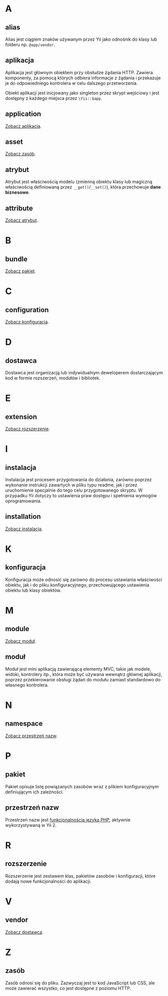 # A

## alias

Alias jest ciągiem znaków używanym przez Yii jako odnośnik do klasy lub folderu np. `@app/vendor`.

## aplikacja

Aplikacja jest głównym obiektem przy obsłudze żądania HTTP. Zawiera komponenty, za pomocą których odbiera informacje z żądania i przekazuje je do odpowiedniego kontrolera w celu dalszego przetworzenia.

Obiekt aplikacji jest inicjowany jako singleton przez skrypt wejściowy i jest dostępny z każdego miejsca przez `\Yii::$app`.

## application

[Zobacz aplikacja](#aplikacja).

## asset

[Zobacz zasób](#zasób).

## atrybut

Atrybut jest właściwością modelu (zmienną obiektu klasy lub magiczną właściwością definiowaną przez `__get()`/`__set()`), która przechowuje **dane biznesowe**.

## attribute

[Zobacz atrybut](#atrybut).

# B

## bundle

[Zobacz pakiet](#pakiet).

# C

## configuration

[Zobacz konfiguracja](#konfiguracja).

# D

## dostawca

Dostawca jest organizacją lub indywidualnym deweloperem dostarczającym kod w formie rozszerzeń, modułów i bibliotek.

# E

## extension

[Zobacz rozszerzenie](#rozszerzenie).

# I

## instalacja

Instalacja jest procesem przygotowania do działania, zarówno poprzez wykonanie instrukcji zawartych w pliku typu readme, jak i przez uruchomienie specjalnie do tego celu przygotowanego skryptu. W przypadku Yii dotyczy to ustawienia praw dostępu i spełnienia wymogów oprogramowania.

## installation

[Zobacz instalacja](#instalacja).

# K

## konfiguracja

Konfiguracja może odnosić się zarówno do procesu ustawiania właściwości obiektu, jak i do pliku konfiguracyjnego, przechowującego ustawienia obiektu lub klasy obiektów.

# M

## module

[Zobacz moduł](#moduł).

## moduł

Moduł jest mini aplikacją zawierającą elementy MVC, takie jak modele, widoki, kontrolery itp., która może być używana wewnątrz głównej aplikacji, poprzez przekierowanie obsługi żądań do modułu zamiast standardowo do własnego kontrolera.

# N

## namespace

[Zobacz przestrzeń nazw](#przestrzeń-nazw).

# P

## pakiet

Pakiet opisuje listę powiązanych zasobów wraz z plikiem konfiguracyjnym definiującym ich zależności.

## przestrzeń nazw

Przestrzeń nazw jest [funkcjonalnością języka PHP](http://php.net/manual/pl/language.namespaces.php), aktywnie wykorzystywaną w Yii 2.

# R

## rozszerzenie

Rozszerzenie jest zestawem klas, pakietów zasobów i konfiguracji, które dodają nowe funkcjonalności do aplikacji.

# V

## vendor

[Zobacz dostawca](#dostawca).

# Z

## zasób

Zasób odnosi się do pliku. Zazwyczaj jest to kod JavaScript lub CSS, ale może zawierać wszystko, co jest dostępne z poziomu HTTP.